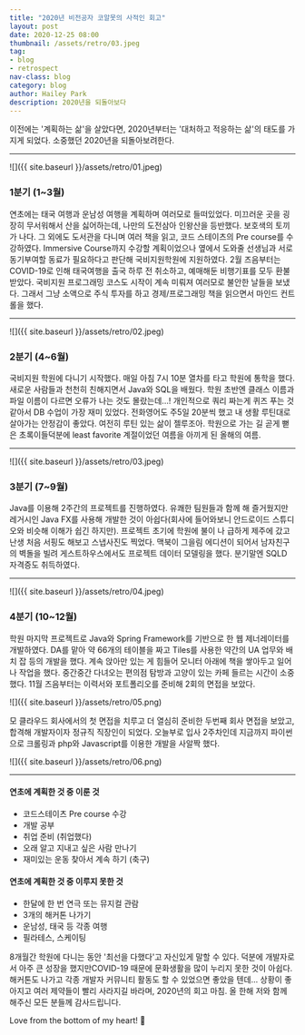 ```yaml
---
title: "2020년 비전공자 코알못의 사적인 회고"
layout: post
date: 2020-12-25 08:00
thumbnail: /assets/retro/03.jpeg
tag:
- blog
- retrospect
nav-class: blog
category: blog
author: Hailey Park
description: 2020년을 되돌아보다
---
```


이전에는 '계획하는 삶'을 살았다면, 2020년부터는 '대처하고 적응하는 삶'의 태도를 가지게 되었다. 소중했던 2020년을 되돌아보려한다. 

----------------------
![]({{ site.baseurl }}/assets/retro/01.jpeg)

### 1분기 (1~3월)
연초에는 태국 여행과 운남성 여행을 계획하며 여러모로 들떠있었다. 미끄러운 곳을 굉장히 무서워해서 산을 싫어하는데, 나만의 도전삼아 인왕산을 등반했다. 보호색의 토끼가 나다. 그 외에도 도서관을 다니며 여러 책을 읽고, 코드 스테이츠의 Pre course를 수강하였다. Immersive Course까지 수강할 계획이었으나 옆에서 도와줄 선생님과 서로 동기부여할 동료가 필요하다고 판단해 국비지원학원에 지원하였다. 
2월 즈음부터는 COVID-19로 인해 태국여행을 출국 하루 전 취소하고, 예매해둔 비행기표를 모두 환불 받았다. 국비지원 프로그래밍 코스도 시작이 계속 미뤄져 여러모로 불안한 날들을 보냈다. 그래서 그냥 소액으로 주식 투자를 하고 경제/프로그래밍 책을 읽으면서 마인드 컨트롤을 했다.

-------------
![]({{ site.baseurl }}/assets/retro/02.jpeg)

### 2분기 (4~6월)
국비지원 학원에 다니기 시작했다. 매일 아침 7시 10분 열차를 타고 학원에 통학을 했다. 새로운 사람들과 천천히 친해지면서 Java와 SQL을 배웠다. 학원 초반엔 클래스 이름과 파일 이름이 다르면 오류가 나는 것도 몰랐는데...! 개인적으로 쿼리 짜는게 퀴즈 푸는 것 같아서 DB 수업이 가장 재미 있었다. 전화영어도 주5일 20분씩 했고 내 생활 루틴대로 살아가는 안정감이 좋았다. 여전히 루틴 있는 삶이 젤루조아. 학원으로 가는 길 곧게 뻗은 초록이들덕분에 least favorite 계절이었던 여름을 아끼게 된 올해의 여름. 

---------------------
![]({{ site.baseurl }}/assets/retro/03.jpeg)

### 3분기 (7~9월)
Java를 이용해 2주간의 프로젝트를 진행하였다. 유쾌한 팀원들과 함께 해 즐거웠지만 레거시인 Java FX를 사용해 개발한 것이 아쉽다(회사에 들어와보니 안드로이드 스튜디오와 비슷해 이해가 쉽긴 하지만). 프로젝트 초기에 학원에 불이 나 급하게 제주에 갔고 난생 처음 서핑도 해보고 스냅사진도 찍었다. 맥북이 그을림 에디션이 되어서 남자친구의 벽돌을 빌려 게스트하우스에서도 프로젝트 데이터 모델링을 했다. 분기말엔 SQLD 자격증도 취득하였다.

-------------------------
![]({{ site.baseurl }}/assets/retro/04.jpeg)

### 4분기 (10~12월)
학원 마지막 프로젝트로 Java와 Spring Framework를 기반으로 한 웹 제너레이터를 개발하였다. DA를 맡아 약 66개의 테이블을 짜고 Tiles를 사용한 약간의 UA 업무와 배치 잡 등의 개발을 했다. 계속 앉아만 있는 게 힘들어 모니터 아래에 책을 쌓아두고 일어나 작업을 했다. 중간중간 다녀오는 편의점 탐방과 고양이 있는 카페 들르는 시간이 소중했다. 11월 즈음부터는 이력서와 포트폴리오를 준비해 2회의 면접을 보았다.

![]({{ site.baseurl }}/assets/retro/05.png)  

모 클라우드 회사에서의 첫 면접을 치루고 더 열심히 준비한 두번째 회사 면접을 보았고, 합격해 개발자이자 정규직 직장인이 되었다. 오늘부로 입사 2주차인데 지금까지 파이썬으로 크롤링과 php와 Javascript를 이용한 개발을 사알짝 했다. 

![]({{ site.baseurl }}/assets/retro/06.png)

-------------

#### 연초에 계획한 것 중 이룬 것
- 코드스테이츠 Pre course 수강
- 개발 공부
- 취업 준비 (취업했다)
- 오래 알고 지내고 싶은 사람 만나기
- 재미있는 운동 찾아서 계속 하기 (축구)

#### 연초에 계획한 것 중 이루지 못한 것
- 한달에 한 번 연극 또는 뮤지컬 관람
- 3개의 해커톤 나가기
- 운남성, 태국 등 각종 여행
- 필라테스, 스케이팅


8개월간 학원에 다니는 동안 '최선을 다했다'고 자신있게 말할 수 있다. 덕분에 개발자로서 아주 큰 성장을 했지만COVID-19 때문에 문화생활을 많이 누리지 못한 것이 아쉽다. 해커톤도 나가고 각종 개발자 커뮤니티 활동도 할 수 있었으면 좋았을 텐데... 상황이 좋아지고 여러 제약들이 빨리 사라지길 바라며, 2020년의 회고 마침. 
올 한해 저와 함께 해주신 모든 분들께 감사드립니다. 

Love from the bottom of my heart! 💙 
